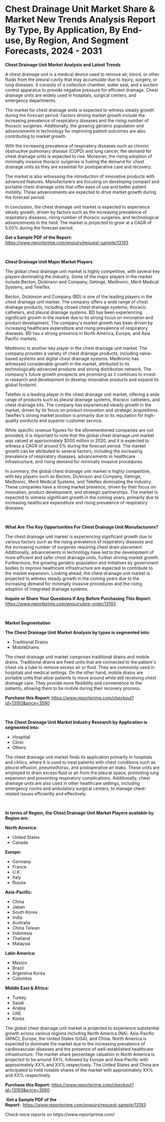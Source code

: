 <p><h1>Chest Drainage Unit Market Share & Market New Trends Analysis Report By Type, By Application, By End-use, By Region, And Segment Forecasts, 2024 - 2031</h1></p><p><strong>Chest Drainage Unit Market Analysis and Latest Trends</strong></p>
<p><p>A chest drainage unit is a medical device used to remove air, blood, or other fluids from the pleural cavity that may accumulate due to injury, surgery, or lung diseases. It consists of a collection chamber, water seal, and a suction control apparatus to provide negative pressure for efficient drainage. Chest drainage units are widely used in hospitals, surgical centers, and emergency departments.</p><p>The market for chest drainage units is expected to witness steady growth during the forecast period. Factors driving market growth include the increasing prevalence of respiratory diseases and the rising number of thoracic surgeries. Additionally, the growing geriatric population and advancements in technology for improving patient outcomes are also contributing to market growth.</p><p>With the increasing prevalence of respiratory diseases such as chronic obstructive pulmonary disease (COPD) and lung cancer, the demand for chest drainage units is expected to rise. Moreover, the rising adoption of minimally invasive thoracic surgeries is fueling the demand for chest drainage units as they are essential for postoperative care and recovery.</p><p>The market is also witnessing the introduction of innovative products with advanced features. Manufacturers are focusing on developing compact and portable chest drainage units that offer ease of use and better patient mobility. These advancements are expected to drive market growth during the forecast period.</p><p>In conclusion, the chest drainage unit market is expected to experience steady growth, driven by factors such as the increasing prevalence of respiratory diseases, rising number of thoracic surgeries, and technological advancements in the field. The market is projected to grow at a CAGR of 5.00% during the forecast period.</p></p>
<p><strong>Get a Sample PDF of the Report:&nbsp;</strong> <a href="https://www.reportprime.com/enquiry/request-sample/13193">https://www.reportprime.com/enquiry/request-sample/13193</a></p>
<p>&nbsp;</p>
<p><strong>Chest Drainage Unit Major Market Players</strong></p>
<p><p>The global chest drainage unit market is highly competitive, with several key players dominating the industry. Some of the major players in the market include Becton, Dickinson and Company, Getinge, Medtronic, Merit Medical Systems, and Teleflex.</p><p>Becton, Dickinson and Company (BD) is one of the leading players in the chest drainage unit market. The company offers a wide range of chest drainage products, including closed chest drainage systems, thoracic catheters, and pleural drainage systems. BD has been experiencing significant growth in the market due to its strong focus on innovation and product development. The company's market growth has been driven by increasing healthcare expenditure and rising prevalence of respiratory diseases. BD has a strong presence in North America, Europe, and Asia Pacific markets.</p><p>Medtronic is another key player in the chest drainage unit market. The company provides a variety of chest drainage products, including valve-based systems and digital chest drainage systems. Medtronic has witnessed considerable growth in the market, attributed to its technologically advanced products and strong distribution network. The company's future growth prospects are promising as it continues to invest in research and development to develop innovative products and expand its global footprint.</p><p>Teleflex is a leading player in the chest drainage unit market, offering a wide range of products such as pleural drainage systems, thoracic catheters, and chest drainage kits. The company has experienced steady growth in the market, driven by its focus on product innovation and strategic acquisitions. Teleflex's strong market position is primarily due to its reputation for high-quality products and superior customer service.</p><p>While specific revenue figures for the aforementioned companies are not provided, it is important to note that the global chest drainage unit market was valued at approximately $500 million in 2020, and it is expected to witness a CAGR of around 5% during the forecast period. The market growth can be attributed to several factors, including the increasing prevalence of respiratory diseases, advancements in healthcare infrastructure, and rising demand for minimally invasive procedures.</p><p>In summary, the global chest drainage unit market is highly competitive, with key players such as Becton, Dickinson and Company, Getinge, Medtronic, Merit Medical Systems, and Teleflex dominating the industry. These companies have a strong market presence, driven by their focus on innovation, product development, and strategic partnerships. The market is expected to witness significant growth in the coming years, primarily due to increasing healthcare expenditure and rising prevalence of respiratory diseases.</p></p>
<p>&nbsp;</p>
<p><strong>What Are The Key Opportunities For Chest Drainage Unit Manufacturers?</strong></p>
<p><p>The chest drainage unit market is experiencing significant growth due to various factors such as the rising prevalence of respiratory diseases and the increasing number of surgeries requiring chest drain placement. Additionally, advancements in technology have led to the development of more efficient and safer chest drainage units, further driving market growth. Furthermore, the growing geriatric population and initiatives by government bodies to improve healthcare infrastructure are expected to contribute to the market expansion. Looking ahead, the chest drainage unit market is projected to witness steady growth in the coming years due to the increasing demand for minimally invasive procedures and the rising adoption of integrated drainage systems.</p></p>
<p><strong>Inquire or Share Your Questions If Any Before Purchasing This Report:</strong> <a href="https://www.reportprime.com/enquiry/pre-order/13193">https://www.reportprime.com/enquiry/pre-order/13193</a></p>
<p>&nbsp;</p>
<p><strong>Market Segmentation</strong></p>
<p><strong>The Chest Drainage Unit Market Analysis by types is segmented into:</strong></p>
<p><ul><li>Traditional Drains</li><li>MobileDrains</li></ul></p>
<p><p>The chest drainage unit market comprises traditional drains and mobile drains. Traditional drains are fixed units that are connected to the patient's chest via a tube to remove excess air or fluid. They are commonly used in hospitals and medical settings. On the other hand, mobile drains are portable units that allow patients to move around while still receiving chest drainage care. They provide more flexibility and convenience to the patients, allowing them to be mobile during their recovery process.</p></p>
<p><strong>Purchase this Report:&nbsp;</strong><a href="https://www.reportprime.com/checkout?id=13193&price=3590">https://www.reportprime.com/checkout?id=13193&price=3590</a></p>
<p>&nbsp;</p>
<p><strong>The Chest Drainage Unit Market Industry Research by Application is segmented into:</strong></p>
<p><ul><li>Hospitial</li><li>Clinic</li><li>Others</li></ul></p>
<p><p>The chest drainage unit market finds its application primarily in hospitals and clinics, where it is used to treat patients with chest conditions such as pleural effusion, pneumothorax, and postoperative air leaks. These units are employed to drain excess fluid or air from the pleural space, promoting lung expansion and preventing respiratory complications. Additionally, chest drainage units are also used in other healthcare settings, including emergency rooms and ambulatory surgical centers, to manage chest-related issues efficiently and effectively.</p></p>
<p>&nbsp;</p>
<p><strong>In terms of Region, the Chest Drainage Unit Market Players available by Region are:</strong></p>
<p>
    <p> <strong> North America: </strong>
        <ul>
            <li>United States</li>
            <li>Canada</li>
        </ul>
        </p> 
    <p> <strong> Europe: </strong>
        <ul>
            <li>Germany</li>
            <li>France</li>
            <li>U.K.</li>
            <li>Italy</li>
            <li>Russia</li>
        </ul>
        </p> 
    <p> <strong> Asia-Pacific: </strong>
        <ul>
            <li>China</li>
            <li>Japan</li>
            <li>South Korea</li>
            <li>India</li>
            <li>Australia</li>
            <li>China Taiwan</li>
            <li>Indonesia</li>
            <li>Thailand</li>
            <li>Malaysia</li>
        </ul>
        </p> 
    <p> <strong> Latin America: </strong>
        <ul>
            <li>Mexico</li>
            <li>Brazil</li>
            <li>Argentina Korea</li>
            <li>Colombia</li>
        </ul>
        </p> 
    <p> <strong> Middle East & Africa: </strong>
        <ul>
            <li>Turkey</li>
            <li>Saudi</li>
            <li>Arabia</li>
            <li>UAE</li>
            <li>Korea</li>
        </ul>
    </p>
    </p>
<p><p>The global chest drainage unit market is projected to experience substantial growth across various regions including North America (NA), Asia-Pacific (APAC), Europe, the United States (USA), and China. North America is expected to dominate the market due to the increasing prevalence of cardiovascular diseases and the presence of well-established healthcare infrastructure. The market share percentage valuation in North America is projected to be around XX%, followed by Europe and Asia-Pacific with approximately XX% and XX% respectively. The United States and China are anticipated to hold notable shares of the market with approximately XX% and XX% respectively.</p></p>
<p><strong>Purchase this Report: </strong><a href="https://www.reportprime.com/checkout?id=13193&price=3590">https://www.reportprime.com/checkout?id=13193&price=3590</a></p>
<p>&nbsp;<strong>Get a Sample PDF of the Report:&nbsp;&nbsp;</strong><a href="https://www.reportprime.com/enquiry/request-sample/13193">https://www.reportprime.com/enquiry/request-sample/13193</a></p>
<p><strong></strong></p>
<p>Check more reports on https://www.reportprime.com/</p>